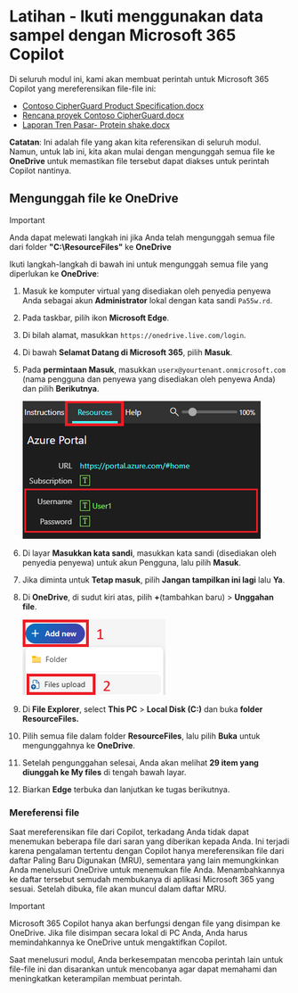 # Latihan - Ikuti menggunakan data sampel dengan Microsoft 365 Copilot

Di seluruh modul ini, kami akan membuat perintah untuk Microsoft 365 Copilot yang mereferensikan file-file ini:

- [Contoso CipherGuard Product Specification.docx](https://go.microsoft.com/fwlink/?linkid=2269123)
- [Rencana proyek Contoso CipherGuard.docx](https://go.microsoft.com/fwlink/?linkid=2268924)
- [Laporan Tren Pasar- Protein shake.docx](https://go.microsoft.com/fwlink/?linkid=2268827)

**Catatan**: Ini adalah file yang akan kita referensikan di seluruh modul. Namun, untuk lab ini, kita akan mulai dengan mengunggah semua file ke **OneDrive** untuk memastikan file tersebut dapat diakses untuk perintah Copilot nantinya.

## Mengunggah file ke OneDrive

> [!IMPORTANT]
> Anda dapat melewati langkah ini jika Anda telah mengunggah semua file dari folder **"C:\ResourceFiles"** ke **OneDrive** 

Ikuti langkah-langkah di bawah ini untuk mengunggah semua file yang diperlukan ke **OneDrive**:

1. Masuk ke komputer virtual yang disediakan oleh penyedia penyewa Anda sebagai akun **Administrator** lokal dengan kata sandi `Pa55w.rd`.
2. Pada taskbar, pilih ikon **Microsoft Edge**.
3. Di bilah alamat, masukkan `https://onedrive.live.com/login`.
4. Di bawah **Selamat Datang di Microsoft 365**, pilih **Masuk**.
5. Pada **permintaan Masuk**, masukkan `userx@yourtenant.onmicrosoft.com` (nama pengguna dan penyewa yang disediakan oleh penyewa Anda) dan pilih **Berikutnya**.

    [![Tangkap layar panel sumber daya ](../media/lab_resources_password.png)](../media/lab_resources_password.png#lightbox)

6. Di layar **Masukkan kata sandi**, masukkan kata sandi (disediakan oleh penyedia penyewa) untuk akun Pengguna, lalu pilih **Masuk**.
7. Jika diminta untuk **Tetap masuk**, pilih **Jangan tampilkan ini lagi** lalu **Ya**.
8. Di **OneDrive**, di sudut kiri atas, pilih **+**(tambahkan baru) > **Unggahan file**.

    [![Tangkapan layar tambahkan file baru](../media/add_new.png)](../media/add_new.png#lightbox)

9. Di **File Explorer**, select **This PC** > **Local Disk (C:)** dan buka **folder ResourceFiles.**
10. Pilih semua file dalam folder **ResourceFiles**, lalu pilih **Buka** untuk mengunggahnya ke **OneDrive**.
11. Setelah pengunggahan selesai, Anda akan melihat **29 item yang diunggah ke My files** di tengah bawah layar.
12. Biarkan **Edge** terbuka dan lanjutkan ke tugas berikutnya.

### Mereferensi file

Saat mereferensikan file dari Copilot, terkadang Anda tidak dapat menemukan beberapa file dari saran yang diberikan kepada Anda. Ini terjadi karena pengalaman tertentu dengan Copilot hanya mereferensikan file dari daftar Paling Baru Digunakan (MRU), sementara yang lain memungkinkan Anda menelusuri OneDrive untuk menemukan file Anda. Menambahkannya ke daftar tersebut semudah membukanya di aplikasi Microsoft 365 yang sesuai.  Setelah dibuka, file akan muncul dalam daftar MRU.

> [!IMPORTANT]
> Microsoft 365 Copilot hanya akan berfungsi dengan file yang disimpan ke OneDrive. Jika file disimpan secara lokal di PC Anda, Anda harus memindahkannya ke OneDrive untuk mengaktifkan Copilot.

Saat menelusuri modul, Anda berkesempatan mencoba perintah lain untuk file-file ini dan disarankan untuk mencobanya agar dapat memahami dan meningkatkan keterampilan membuat perintah.
